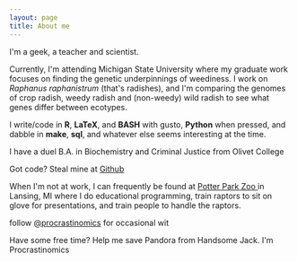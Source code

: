 ```yaml
---
layout: page
title: About me
---
```


I'm a geek, a teacher and scientist. 

<span class="fa fa-flask about-icon"></span> Currently, I'm attending Michigan State University where my graduate work focuses on finding the genetic underpinnings of weediness. I work on *Raphanus raphanistrum* (that's radishes), and I'm comparing the genomes of crop radish, weedy radish and (non-weedy) wild radish to see what genes differ between ecotypes.

<span class="fa fa-code about-icon"></span> I write/code in **R**, **LaTeX**, and **BASH** with gusto, **Python** when pressed, and dabble in **make**, **sql**, and whatever else seems interesting at the time.

<span class="fa fa-graduation-cap about-icon"></span> I have a duel B.A. in Biochemistry and Criminal Justice from Olivet College

<span class="fa fa-github  about-icon"></span> Got code? Steal mine at <a href=https://github.com/ACharbonneau > Github</a>

<span class="fa fa-paw about-icon"></span> When I'm not at work, I can frequently be found at <a href=http://www.potterparkzoo.org/>Potter Park Zoo </a> in Lansing, MI where I do educational programming, train raptors to sit on glove for presentations, and train people to handle the raptors. 

<span class="fa fa-twitter about-icon"></span> follow <a href=https://twitter.com/procrastinomics>@procrastinomics</a> for occasional wit

<span class="fa fa-steam-square about-icon"></span> Have some free time? Help me save Pandora from Handsome Jack. I'm Procrastinomics


